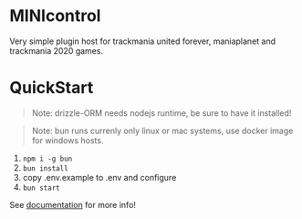 # MINIcontrol
Very simple plugin host for trackmania united forever, maniaplanet and trackmania 2020 games.

# QuickStart

> Note: drizzle-ORM needs nodejs runtime, be sure to have it installed!

> Note: bun runs currenly only linux or mac systems, use docker image for windows hosts.

1. `npm i -g bun`
2. `bun install`
3. copy .env.example to .env and configure
4. `bun start`

See [documentation](./documentation/index.md) for more info!
